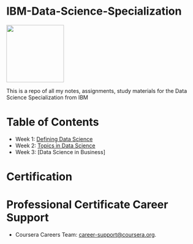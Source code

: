 # IBM-Data-Science-Specialization
<img src="https://www.freepnglogos.com/uploads/ibm-logo-png/ibm-logo-png-transparent-svg-vector-bie-supply-3.png" width=150>

This is a repo of all my notes, assignments, study materials for the Data Science Specialization from IBM 

# Table of Contents
- Week 1: [Defining Data Science](https://github.com/Its-Jin/IBM-Data-Science-Specialization/tree/main/Week%201%20-%20Defining%20Data%20Science)
- Week 2: [Topics in Data Science](https://github.com/Its-Jin/IBM-Data-Science-Specialization/tree/main/Week%202%20-%20Data%20Science%20Topics)
- Week 3: [Data Science in Business]

# Certification 



# Professional Certificate Career Support 
-  Coursera Careers Team: career-support@coursera.org.